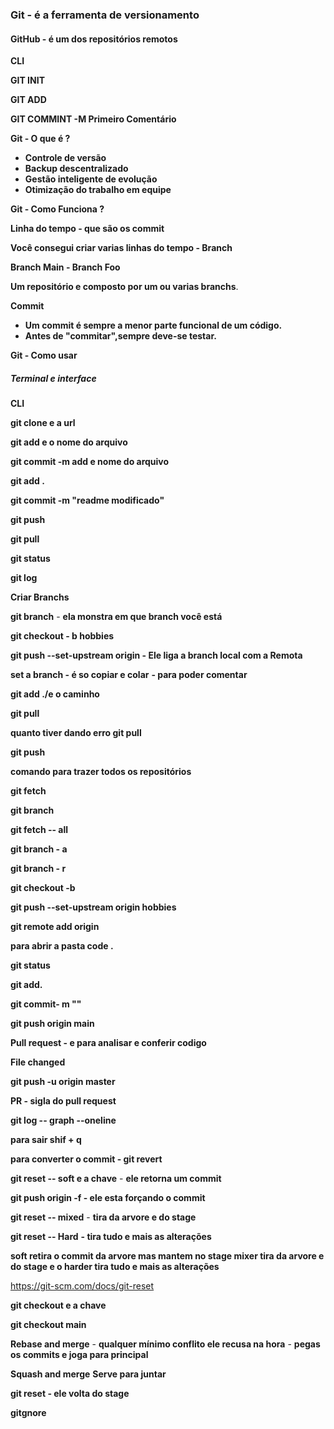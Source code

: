 ### **Git -** é a ferramenta de versionamento

#### GitHub - é um dos repositórios remotos

**CLI**

**GIT INIT**

**GIT ADD**

**GIT COMMINT -M  Primeiro Comentário**



**Git -  O que é ?**

- **Controle de versão**
- **Backup descentralizado**
- **Gestão inteligente de evolução**
- **Otimização do trabalho em equipe**

**Git - Como Funciona ?**

**Linha do tempo - que são os commit**

**Você consegui criar varias linhas do tempo - Branch**

**Branch Main - Branch Foo**

**Um repositório e composto por um ou varias branchs**.

**Commit**

- **Um commit é sempre a menor parte funcional de um código.**
- **Antes de "commitar",sempre deve-se testar.**

**Git - Como usar**

##### **Terminal e interface**

**CLI** 

**git clone e a url**

**git add e o nome do arquivo**

**git commit -m add e nome do arquivo**

**git add .**

**git commit -m "readme modificado"**

**git push**

**git pull**

**git status**

**git log**



**Criar Branchs**

**git branch**  - **ela monstra em que branch você está** 

**git checkout - b hobbies**

**git push --set-upstream origin - Ele liga a branch local com a Remota**

**set a branch - é  so copiar e colar** **- para poder comentar**

**git add ./e o caminho**

**git pull**

**quanto tiver dando erro git pull** 

**git push** 

**comando para trazer todos os repositórios**

**git fetch**

**git branch**

**git fetch -- all** 

**git branch - a**

**git branch - r**

**git checkout -b**

**git push --set-upstream origin hobbies**

**git remote add origin**

**para abrir a pasta code .**

**git status**

**git add.**

**git commit- m ""**

**git push origin main**

**Pull request - e para analisar e conferir codigo**

**File changed**

**git push -u origin master**

**PR  - sigla do pull request**

**git log -- graph --oneline** 

 **para sair shif + q**

**para converter o commit - git revert** 

**git reset -- soft  e a chave** -  **ele retorna um commit**

**git push origin -f  - ele esta forçando o commit**

**git reset -- mixed** - **tira da arvore e do stage** 

**git reset -- Hard** **- tira tudo e mais as alterações**

**soft retira o commit da arvore mas mantem no stage mixer tira da arvore e do stage e o harder tira tudo e mais as alterações**

https://git-scm.com/docs/git-reset

**git checkout e a chave**

**git checkout main**

**Rebase and merge**  - **qualquer mínimo conflito ele recusa na hora** - **pegas os commits e joga para principal** 

**Squash and merge**  **Serve para juntar**

**git reset - ele volta do stage**

**gitgnore**



















































